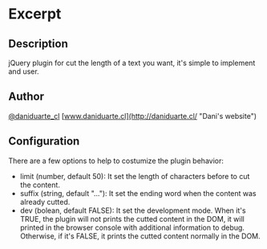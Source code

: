 Excerpt
=======

## Description
jQuery plugin for cut the length of a text you want, it's simple to implement and user.

## Author
[@daniduarte_cl](http://www.twitter.com/daniduarte_cl "Dani's Twitter")
[www.daniduarte.cl](http://daniduarte.cl/ "Dani's website")

## Configuration
There are a few options to help to costumize the plugin behavior:
* limit (number, default 50): It set the length of characters before to cut the content.
* suffix (string, default "..."): It set the ending word when the content was already cutted.
* dev (bolean, default FALSE): It set the development mode. When it's TRUE, the plugin will not prints the cutted content in the DOM, it will printed in the browser console with additional information to debug. Otherwise, if it's FALSE, it prints the cutted content normally in the DOM.